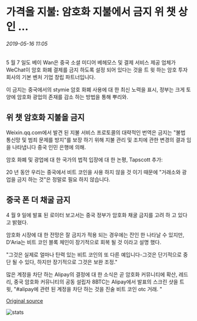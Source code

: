 # 가격을 지불: 암호화 지불에서 금지 위 챗 상인 ...

###### 2019-05-16 11:05

5 월 7 일도 베이 Wan은 중국 소셜 미디어 베헤모스 및 결제 서비스 제공 업체가 WeChat이 암호 화폐 결제를 금지 하도록 설정 되어 있다는 것을 트 윗 하는 암호 투자 회사의 기본 벤처 기업 창립 파트너입니다.

이 금지는 중국에서의 stymie 암호 화폐 사용에 대 한 최신 노력을 표시, 정부는 크게 토양에 암호화 광업의 존재를 감소 하는 방법을 통해 뿌리와.

## 위 챗 암호화 지불을 금지

Weixin.qq.com에서 발견 된 지불 서비스 프로토콜의 대략적인 번역은 금지는 "불법 통신망 및 범죄 문제를 방지"를 보장 하기 위해 지불 관리 및 조치에 관한 변경의 결과 임을 나타냅니다 중국 인민 은행에 의해.

암호 화폐 및 광업에 대 한 국가의 법적 입장에 대 한 논평, Tapscott 추가:

20 년 동안 우리는 중국에서 비트 코인을 사용 하지 않을 것 이기 때문에 "거래소와 광업을 금지 하는 것"은 정말로 필요 하지 않습니다.

## 중국 폰 더 채굴 금지

4 월 9 일에 발표 된 로이터 보고서는 중국 정부가 암호화 채굴 금지를 고려 하 고 있다고 밝혔다.

암호화 시장에 대 한 전망은 잘 금지가 적용 되는 경우에는 잔인 한 나타날 수 있지만, D'Aria는 비트 코인 블록 체인이 장기적으로 회복 될 것 이라고 설명 했다.

"그것은 실제로 얼마나 탄력 있는 비트 코인의 또 다른 예입니다-그것은 단기적으로 중단 될 수 있다, 하지만 장기적으로 그것은 보완 조정."

많은 계정을 차단 하는 Alipay의 결정에 대 한 소식은 곧 암호화 커뮤니티에 확산, 레드 리, 중국 암호화 커뮤니티의 공동 설립자 8BTC는 Alipay에서 발표의 스크린 샷을 트 윗, "#alipay에 관련 된 계정을 차단 하는 것을 진술 비트 코인 otc 거래. "

[Original source](https://cointelegraph.com/news/paying-the-price-wechat-merchants-banned-from-crypto-payments)

![stats](https://c.statcounter.com/11760860/0/a89fa40b/1/ "stats")